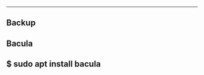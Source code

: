 ----------------------------------------------------------------------------------------------------
Backup
----------------------------------------------------------------------------------------------------
Bacula
------
$ sudo apt install bacula
----------------------------------------------------------------------------------------------------
